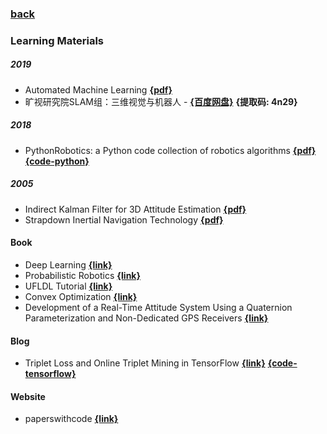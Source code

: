 ### [back](README.md)

### Learning Materials
##### 2019
- Automated Machine Learning [**{pdf}**](https://www.automl.org/wp-content/uploads/2019/05/AutoML_Book.pdf)
- 旷视研究院SLAM组：三维视觉与机器人 - [**{百度网盘}**](https://pan.baidu.com/s/1cMw95tHbipQWBGaV2fcLbw) **{提取码: 4n29}**

##### 2018
- PythonRobotics: a Python code collection of robotics algorithms [**{pdf}**](https://arxiv.org/pdf/1808.10703.pdf) [**{code-python}**](https://github.com/AtsushiSakai/PythonRobotics)

##### 2005
- Indirect Kalman Filter for 3D Attitude Estimation [**{pdf}**](http://mars.cs.umn.edu/tr/reports/Trawny05b.pdf)
- Strapdown Inertial Navigation Technology  [**{pdf}**](http://docshare04.docshare.tips/files/23602/236021451.pdf)

#### Book
- Deep Learning [**{link}**](https://www.deeplearningbook.org/)
- Probabilistic Robotics [**{link}**](http://www.probabilistic-robotics.org/)
- UFLDL Tutorial [**{link}**](http://deeplearning.stanford.edu/wiki/index.php/UFLDL_Tutorial)
- Convex Optimization [**{link}**](https://web.stanford.edu/~boyd/cvxbook/bv_cvxbook.pdf)
- Development of a Real-Time Attitude System Using a Quaternion Parameterization and Non-Dedicated GPS Receivers [**{link}**](https://www.ucalgary.ca/engo_webdocs/GL/96.20096.JSchleppe.pdf)

#### Blog
- Triplet Loss and Online Triplet Mining in TensorFlow [**{link}**](https://omoindrot.github.io/triplet-loss) [**{code-tensorflow}**](https://github.com/omoindrot/tensorflow-triplet-loss)

#### Website
- paperswithcode  [**{link}**](https://www.paperswithcode.com)